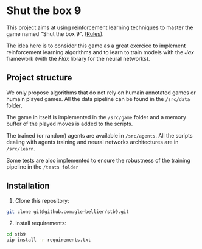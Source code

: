 # Shut the box 9


This project aims at using reinforcement learning techniques to master the game named "Shut the box 9". ([Rules](https://en.wikipedia.org/wiki/Shut_the_box)).

The idea here is to consider this game as a great exercice to implement reinforcement learning algorithms and to learn to train models with the _Jax_ framework (with the _Flax_ library for the neural networks). 

## Project structure

We only propose algorithms that do not rely on humain annotated games or humain played games. All the data pipeline can be found in the `/src/data` folder.

The game in itself is implemented in the `/src/game` folder and a memory buffer of the played moves is added to the scripts.

The trained (or random) agents are available in `/src/agents`. All the scripts dealing with agents training and neural networks architectures are in `/src/learn`.

Some tests are also implemented to ensure the robustness of the training pipeline in the `/tests folder`

## Installation

1. Clone this repository:

```bash
git clone git@github.com:gle-bellier/stb9.git

```

2. Install requirements:

```bash
cd stb9
pip install -r requirements.txt

```